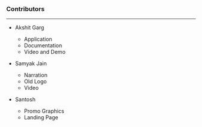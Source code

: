 ### Contributors

---

- Akshit Garg

  - Application
  - Documentation
  - Video and Demo

- Samyak Jain

  - Narration
  - Old Logo
  - Video

- Santosh

  - Promo Graphics
  - Landing Page
  
